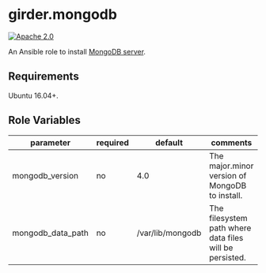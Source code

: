 girder.mongodb
==============
[![Apache 2.0](https://img.shields.io/badge/license-Apache%202-blue.svg)](https://raw.githubusercontent.com/girder/ansible-role-girder-mongodb/master/LICENSE)

An Ansible role to install [MongoDB server](https://www.mongodb.com/download-center/community).

Requirements
------------

Ubuntu 16.04+.

Role Variables
--------------

| parameter         | required | default | comments                                                         |
| ------------------| -------- | ------- | -----------------------------------------------------------------|
| mongodb_version   | no       | 4.0              | The major.minor version of MongoDB to install.          |
| mongodb_data_path | no       | /var/lib/mongodb | The filesystem path where data files will be persisted. |
